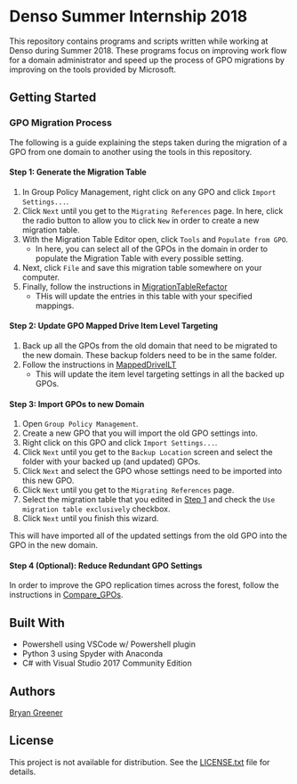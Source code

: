 # Denso Summer Internship 2018

This repository contains programs and scripts written while working at Denso during Summer 2018. These programs focus on improving work flow for a domain administrator and speed up the process of GPO migrations by improving on the tools provided by Microsoft.

## Getting Started

### GPO Migration Process

The following is a guide explaining the steps taken during the migration of a GPO from one domain to another using the tools in this repository.

#### Step 1: Generate the Migration Table

1. In Group Policy Management, right click on any GPO and click `Import Settings...`.
2. Click `Next` until you get to the `Migrating References` page. In here, click the radio button to allow you to click `New` in order to create a new migration table. 
3. With the Migration Table Editor open, click `Tools` and `Populate from GPO`. 
   * In here, you can select all of the GPOs in the domain in order to populate the Migration Table with every possible setting. 
4. Next, click `File` and save this migration table somewhere on your computer.
5. Finally, follow the instructions in [MigrationTableRefactor](https://github.com/bryangreener/Denso/tree/master/MigrationTableRefactor)
   * THis will update the entries in this table with your specified mappings.

#### Step 2: Update GPO Mapped Drive Item Level Targeting

1. Back up all the GPOs from the old domain that need to be migrated to the new domain. These backup folders need to be in the same folder.
2. Follow the instructions in [MappedDriveILT](https://github.com/bryangreener/Denso/tree/master/MappedDriveILT)
   * This will update the item level targeting settings in all the backed up GPOs.

#### Step 3: Import GPOs to new Domain

1. Open `Group Policy Management`.
2. Create a new GPO that you will import the old GPO settings into.
3. Right click on this GPO and click `Import Settings...`.
4. Click `Next` until you get to the `Backup Location` screen and select the folder with your backed up (and updated) GPOs.
5. Click `Next` and select the GPO whose settings need to be imported into this new GPO.
6. Click `Next` until you get to the `Migrating References` page.
7. Select the migration table that you edited in [Step 1](#step-1-generating-the-migration-table) and check the `Use migration table exclusively` checkbox.
8. Click `Next` until you finish this wizard.

This will have imported all of the updated settings from the old GPO into the GPO in the new domain.

#### Step 4 (Optional): Reduce Redundant GPO Settings

In order to improve the GPO replication times across the forest, follow the instructions in [Compare_GPOs](https://github.com/bryangreener/Denso/tree/master/Compare_GPOs).

## Built With

* Powershell using VSCode w/ Powershell plugin
* Python 3 using Spyder with Anaconda
* C# with Visual Studio 2017 Community Edition

## Authors

[Bryan Greener](https://github.com/bryangreener)

## License

This project is not available for distribution. See the [LICENSE.txt](https://github.com/bryangreener/Denso/blob/master/LICENSE.txt) file for details.
